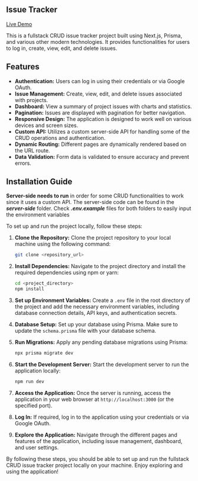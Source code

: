 ## Issue Tracker

[Live Demo](#)

This is a fullstack CRUD issue tracker project built using Next.js, Prisma, and various other modern technologies. It provides functionalities for users to log in, create, view, edit, and delete issues.

## Features

- **Authentication:** Users can log in using their credentials or via Google OAuth.
- **Issue Management:** Create, view, edit, and delete issues associated with projects.
- **Dashboard:** View a summary of project issues with charts and statistics.
- **Pagination:** Issues are displayed with pagination for better navigation.
- **Responsive Design:** The application is designed to work well on various devices and screen sizes.
- **Custom API:** Utilizes a custom server-side API for handling some of the CRUD operations and authentication.
- **Dynamic Routing:** Different pages are dynamically rendered based on the URL route.
- **Data Validation:** Form data is validated to ensure accuracy and prevent errors.

## Installation Guide

**Server-side needs to run** in order for some CRUD functionalities to work since it uses a custom API. The server-side code can be found in the **_server-side_** folder.
Check **_.env.example_** files for both folders to easily input the environment variables

To set up and run the project locally, follow these steps:

1. **Clone the Repository:** Clone the project repository to your local machine using the following command:

   ```bash
   git clone <repository_url>
   ```

2. **Install Dependencies:** Navigate to the project directory and install the required dependencies using npm or yarn:

   ```bash
   cd <project_directory>
   npm install
   ```

3. **Set up Environment Variables:** Create a `.env` file in the root directory of the project and add the necessary environment variables, including database connection details, API keys, and authentication secrets.

4. **Database Setup:** Set up your database using Prisma. Make sure to update the `schema.prisma` file with your database schema.

5. **Run Migrations:** Apply any pending database migrations using Prisma:

   ```bash
   npx prisma migrate dev
   ```

6. **Start the Development Server:** Start the development server to run the application locally:

   ```bash
   npm run dev
   ```

7. **Access the Application:** Once the server is running, access the application in your web browser at `http://localhost:3000` (or the specified port).

8. **Log In:** If required, log in to the application using your credentials or via Google OAuth.

9. **Explore the Application:** Navigate through the different pages and features of the application, including issue management, dashboard, and user settings.

By following these steps, you should be able to set up and run the fullstack CRUD issue tracker project locally on your machine. Enjoy exploring and using the application!
